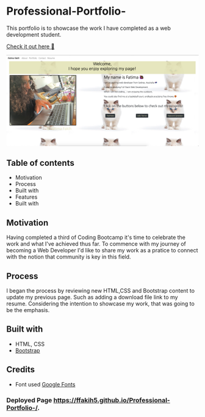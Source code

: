 # Professional-Portfolio-
This portfolio is to showcase the work I have completed as a web development student.

[Check it out here 💫](https://ffakih5.github.io/Professional-Portfolio-/.)

![Professional Portfolio](assets/images/Professional-Portfolio.png)

## Table of contents
- Motivation
- Process
- Built with
- Features 
- Built with 

## Motivation
Having completed a third of Coding Bootcamp it's time to celebrate the work and what I've achieved thus far. To commence with my journey of becoming a Web Developer I'd like to share my work as a pratice to connect with the notion that community is key in this field. 

## Process
I began the process by reviewing new HTML,CSS and Bootstrap content to update my previous page. Such as adding a download file link to my resume. Considering the intention to showcase my work, that was going to be the emphasis. 

## Built with 
- HTML, CSS
- [Bootstrap](https://getbootstrap.com/)

## Credits 
- Font used [Google Fonts](https://fonts.google.com/)

### Deployed Page https://ffakih5.github.io/Professional-Portfolio-/.

